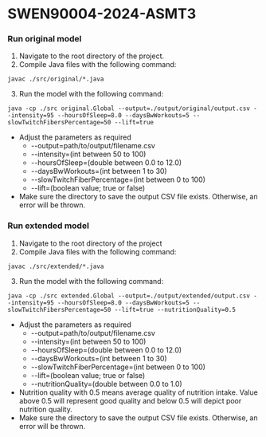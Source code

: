 # SWEN90004-2024-ASMT3

### Run original model
1. Navigate to the root directory of the project.
2. Compile Java files with the following command:
```
javac ./src/original/*.java
```
3. Run the model with the following command:
```
java -cp ./src original.Global --output=./output/original/output.csv --intensity=95 --hoursOfSleep=8.0 --daysBwWorkouts=5 --slowTwitchFibersPercentage=50 --lift=true
```
- Adjust the parameters as required
    - --output=path/to/output/filename.csv
    - --intensity=(int between 50 to 100)
    - --hoursOfSleep=(double between 0.0 to 12.0)
    - --daysBwWorkouts=(int between 1 to 30)
    - --slowTwitchFiberPercentage=(int between 0 to 100)
    - --lift=(boolean value; true or false)
- Make sure the directory to save the output CSV file exists. Otherwise, an error will be thrown.

### Run extended model
1. Navigate to the root directory of the project
2. Compile Java files with the following command:
```
javac ./src/extended/*.java
```
3. Run the model with the following command:
```
java -cp ./src extended.Global --output=./output/extended/output.csv --intensity=95 --hoursOfSleep=8.0 --daysBwWorkouts=5 --slowTwitchFibersPercentage=50 --lift=true --nutritionQuality=0.5
```
- Adjust the parameters as required
    - --output=path/to/output/filename.csv
    - --intensity=(int between 50 to 100)
    - --hoursOfSleep=(double between 0.0 to 12.0)
    - --daysBwWorkouts=(int between 1 to 30)
    - --slowTwitchFiberPercentage=(int between 0 to 100)
    - --lift=(boolean value; true or false)
    - --nutritionQuality=(double between 0.0 to 1.0)
- Nutrition quality with 0.5 means average quality of nutrition intake. Value above 0.5 will represent good quality and below 0.5 will depict poor nutrition quality.
- Make sure the directory to save the output CSV file exists. Otherwise, an error will be thrown.
